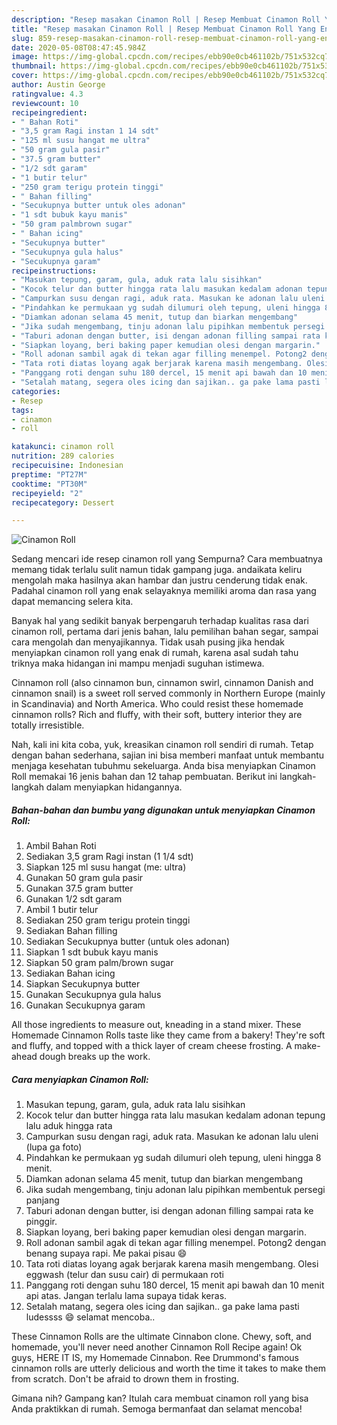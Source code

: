 ```yaml
---
description: "Resep masakan Cinamon Roll | Resep Membuat Cinamon Roll Yang Enak Dan Lezat"
title: "Resep masakan Cinamon Roll | Resep Membuat Cinamon Roll Yang Enak Dan Lezat"
slug: 859-resep-masakan-cinamon-roll-resep-membuat-cinamon-roll-yang-enak-dan-lezat
date: 2020-05-08T08:47:45.984Z
image: https://img-global.cpcdn.com/recipes/ebb90e0cb461102b/751x532cq70/cinamon-roll-foto-resep-utama.jpg
thumbnail: https://img-global.cpcdn.com/recipes/ebb90e0cb461102b/751x532cq70/cinamon-roll-foto-resep-utama.jpg
cover: https://img-global.cpcdn.com/recipes/ebb90e0cb461102b/751x532cq70/cinamon-roll-foto-resep-utama.jpg
author: Austin George
ratingvalue: 4.3
reviewcount: 10
recipeingredient:
- " Bahan Roti"
- "3,5 gram Ragi instan 1 14 sdt"
- "125 ml susu hangat me ultra"
- "50 gram gula pasir"
- "37.5 gram butter"
- "1/2 sdt garam"
- "1 butir telur"
- "250 gram terigu protein tinggi"
- " Bahan filling"
- "Secukupnya butter untuk oles adonan"
- "1 sdt bubuk kayu manis"
- "50 gram palmbrown sugar"
- " Bahan icing"
- "Secukupnya butter"
- "Secukupnya gula halus"
- "Secukupnya garam"
recipeinstructions:
- "Masukan tepung, garam, gula, aduk rata lalu sisihkan"
- "Kocok telur dan butter hingga rata lalu masukan kedalam adonan tepung lalu aduk hingga rata"
- "Campurkan susu dengan ragi, aduk rata. Masukan ke adonan lalu uleni (lupa ga foto)"
- "Pindahkan ke permukaan yg sudah dilumuri oleh tepung, uleni hingga 8 menit."
- "Diamkan adonan selama 45 menit, tutup dan biarkan mengembang"
- "Jika sudah mengembang, tinju adonan lalu pipihkan membentuk persegi panjang"
- "Taburi adonan dengan butter, isi dengan adonan filling sampai rata ke pinggir."
- "Siapkan loyang, beri baking paper kemudian olesi dengan margarin."
- "Roll adonan sambil agak di tekan agar filling menempel. Potong2 dengan benang supaya rapi. Me pakai pisau 😄"
- "Tata roti diatas loyang agak berjarak karena masih mengembang. Olesi eggwash (telur dan susu cair) di permukaan roti"
- "Panggang roti dengan suhu 180 dercel, 15 menit api bawah dan 10 menit api atas. Jangan terlalu lama supaya tidak keras."
- "Setalah matang, segera oles icing dan sajikan.. ga pake lama pasti ludessss 😄 selamat mencoba.."
categories:
- Resep
tags:
- cinamon
- roll

katakunci: cinamon roll 
nutrition: 289 calories
recipecuisine: Indonesian
preptime: "PT27M"
cooktime: "PT30M"
recipeyield: "2"
recipecategory: Dessert

---
```



![Cinamon Roll](https://img-global.cpcdn.com/recipes/ebb90e0cb461102b/751x532cq70/cinamon-roll-foto-resep-utama.jpg)

Sedang mencari ide resep cinamon roll yang Sempurna? Cara membuatnya memang tidak terlalu sulit namun tidak gampang juga. andaikata keliru mengolah maka hasilnya akan hambar dan justru cenderung tidak enak. Padahal cinamon roll yang enak selayaknya memiliki aroma dan rasa yang dapat memancing selera kita.

Banyak hal yang sedikit banyak berpengaruh terhadap kualitas rasa dari cinamon roll, pertama dari jenis bahan, lalu pemilihan bahan segar, sampai cara mengolah dan menyajikannya. Tidak usah pusing jika hendak menyiapkan cinamon roll yang enak di rumah, karena asal sudah tahu triknya maka hidangan ini mampu menjadi suguhan istimewa.

Cinnamon roll (also cinnamon bun, cinnamon swirl, cinnamon Danish and cinnamon snail) is a sweet roll served commonly in Northern Europe (mainly in Scandinavia) and North America. Who could resist these homemade cinnamon rolls? Rich and fluffy, with their soft, buttery interior they are totally irresistible.


Nah, kali ini kita coba, yuk, kreasikan cinamon roll sendiri di rumah. Tetap dengan bahan sederhana, sajian ini bisa memberi manfaat untuk membantu menjaga kesehatan tubuhmu sekeluarga. Anda bisa menyiapkan Cinamon Roll memakai 16 jenis bahan dan 12 tahap pembuatan. Berikut ini langkah-langkah dalam menyiapkan hidangannya.

<!--inarticleads1-->

##### Bahan-bahan dan bumbu yang digunakan untuk menyiapkan Cinamon Roll:

1. Ambil  Bahan Roti
1. Sediakan 3,5 gram Ragi instan (1 1/4 sdt)
1. Siapkan 125 ml susu hangat (me: ultra)
1. Gunakan 50 gram gula pasir
1. Gunakan 37.5 gram butter
1. Gunakan 1/2 sdt garam
1. Ambil 1 butir telur
1. Sediakan 250 gram terigu protein tinggi
1. Sediakan  Bahan filling
1. Sediakan Secukupnya butter (untuk oles adonan)
1. Siapkan 1 sdt bubuk kayu manis
1. Siapkan 50 gram palm/brown sugar
1. Sediakan  Bahan icing
1. Siapkan Secukupnya butter
1. Gunakan Secukupnya gula halus
1. Gunakan Secukupnya garam


All those ingredients to measure out, kneading in a stand mixer. These Homemade Cinnamon Rolls taste like they came from a bakery! They&#39;re soft and fluffy, and topped with a thick layer of cream cheese frosting. A make-ahead dough breaks up the work. 

<!--inarticleads2-->

##### Cara menyiapkan Cinamon Roll:

1. Masukan tepung, garam, gula, aduk rata lalu sisihkan
1. Kocok telur dan butter hingga rata lalu masukan kedalam adonan tepung lalu aduk hingga rata
1. Campurkan susu dengan ragi, aduk rata. Masukan ke adonan lalu uleni (lupa ga foto)
1. Pindahkan ke permukaan yg sudah dilumuri oleh tepung, uleni hingga 8 menit.
1. Diamkan adonan selama 45 menit, tutup dan biarkan mengembang
1. Jika sudah mengembang, tinju adonan lalu pipihkan membentuk persegi panjang
1. Taburi adonan dengan butter, isi dengan adonan filling sampai rata ke pinggir.
1. Siapkan loyang, beri baking paper kemudian olesi dengan margarin.
1. Roll adonan sambil agak di tekan agar filling menempel. Potong2 dengan benang supaya rapi. Me pakai pisau 😄
1. Tata roti diatas loyang agak berjarak karena masih mengembang. Olesi eggwash (telur dan susu cair) di permukaan roti
1. Panggang roti dengan suhu 180 dercel, 15 menit api bawah dan 10 menit api atas. Jangan terlalu lama supaya tidak keras.
1. Setalah matang, segera oles icing dan sajikan.. ga pake lama pasti ludessss 😄 selamat mencoba..


These Cinnamon Rolls are the ultimate Cinnabon clone. Chewy, soft, and homemade, you&#39;ll never need another Cinnamon Roll Recipe again! Ok guys, HERE IT IS, my Homemade Cinnabon. Ree Drummond&#39;s famous cinnamon rolls are utterly delicious and worth the time it takes to make them from scratch. Don&#39;t be afraid to drown them in frosting. 

Gimana nih? Gampang kan? Itulah cara membuat cinamon roll yang bisa Anda praktikkan di rumah. Semoga bermanfaat dan selamat mencoba!
